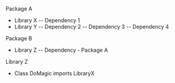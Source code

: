 Package A
- Library X
-- Dependency 1
- Library Y
-- Dependency 2
-- Dependency 3
-- Dependency 4

Package B
- Library Z
-- Dependency - Package A

Library Z
- Class DoMagic imports LibraryX
